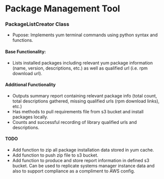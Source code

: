 # Package Management Tool

### PackageListCreator Class
- Pupose: Implements yum terminal commands using python syntax and functions.

#### Base Functionality: 
- Lists installed packages including relevant yum package information (name, version, descriptions, etc.) as well as qualified url (i.e. rpm download url).

#### Additional Functionality
- Outputs summary report containing relevant package info (total count, total descriptions gathered, missing qualified urls (rpm download links), etc.)
- Has methods to pull requirements file from s3 bucket and install packages locally.
-  Counts and successful recording of library qualified urls and descriptions.

#### TODO
- Add function to zip all package installation data stored in yum cache.
- Add function to push zip file to s3 bucket.
- Add function to produce and store report information in defined s3 bucket.  Can be used to replicate systems manager instance data and also to support compliance as a compliment to AWS config.